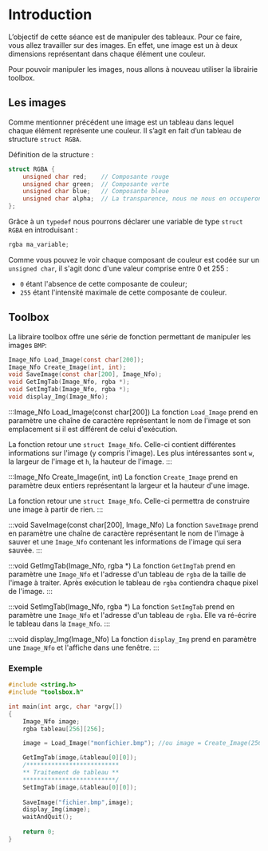# Introduction

L’objectif de cette séance est de manipuler des tableaux. Pour ce faire, vous allez travailler sur des images. En effet, une image est un  à deux dimensions représentant dans chaque élément une couleur.

Pour pouvoir manipuler les images, nous allons à nouveau utiliser la librairie toolbox.

## Les images

Comme mentionner précédent une image est un tableau dans lequel chaque élément représente une couleur.
Il s’agit en fait d’un tableau de structure  `struct RGBA`.

Définition de la structure : 
```c
struct RGBA {
    unsigned char red;    // Composante rouge
    unsigned char green;  // Composante verte
    unsigned char blue;   // Composante bleue
    unsigned char alpha;  // La transparence, nous ne nous en occuperont pas
};
```
Grâce à un `typedef` nous pourrons déclarer une variable de type `struct RGBA` en introduisant :
```c
rgba ma_variable;
```

Comme vous pouvez le voir chaque composant de couleur est codée sur un `unsigned char`, il s'agit donc d'une valeur comprise entre 0 et 255 :
- `0` étant l'absence de cette composante de couleur;
- `255` étant l'intensité maximale de cette composante de couleur.

## Toolbox

La libraire toolbox offre une série de fonction permettant de manipuler les images `BMP`:
```c
Image_Nfo Load_Image(const char[200]);
Image_Nfo Create_Image(int, int);
void SaveImage(const char[200], Image_Nfo);
void GetImgTab(Image_Nfo, rgba *);
void SetImgTab(Image_Nfo, rgba *);
void display_Img(Image_Nfo);
```

:::Image_Nfo Load_Image(const char[200])
La fonction `Load_Image` prend en paramètre une chaîne de caractère représentant le nom de l'image et son emplacement si il est différent de celui d'exécution.

La fonction retour une `struct Image_Nfo`. Celle-ci contient différentes informations sur l'image (y compris l'image). Les plus intéressantes sont `w`, la largeur de l'image et `h`, la hauteur de l'image.
:::

:::Image_Nfo Create_Image(int, int)
La fonction `Create_Image` prend en paramètre deux entiers représentant la largeur et la hauteur d'une image.

La fonction retour une `struct Image_Nfo`. Celle-ci permettra de construire une image à partir de rien.
:::

:::void SaveImage(const char[200], Image_Nfo)
La fonction `SaveImage` prend en paramètre une chaîne de caractère représentant le nom de l'image à sauver et une `Image_Nfo` contenant les informations de l'image qui sera sauvée.
:::

:::void GetImgTab(Image_Nfo, rgba *)
La fonction `GetImgTab` prend en paramètre une `Image_Nfo` et l'adresse d'un tableau de `rgba` de la taille de l'image à traiter. Après exécution le tableau de `rgba` contiendra chaque pixel de l'image.
:::

:::void SetImgTab(Image_Nfo, rgba *)
La fonction `SetImgTab` prend en paramètre une `Image_Nfo` et l'adresse d'un tableau de `rgba`. Elle va ré-écrire le tableau dans la `Image_Nfo`.
:::

:::void display_Img(Image_Nfo)
La fonction `display_Img` prend en paramètre une `Image_Nfo` et l'affiche dans une fenêtre.
:::

### Exemple

```c
#include <string.h>
#include "toolsbox.h"

int main(int argc, char *argv[])
{
    Image_Nfo image;
    rgba tableau[256][256];

    image = Load_Image("monfichier.bmp"); //ou image = Create_Image(256,256);

	GetImgTab(image,&tableau[0][0]);
	/**************************
	** Traitement de tableau **
	**************************/
	SetImgTab(image,&tableau[0][0]);
	
	SaveImage("fichier.bmp",image);
	display_Img(image);
	waitAndQuit();
	
	return 0;
}
```